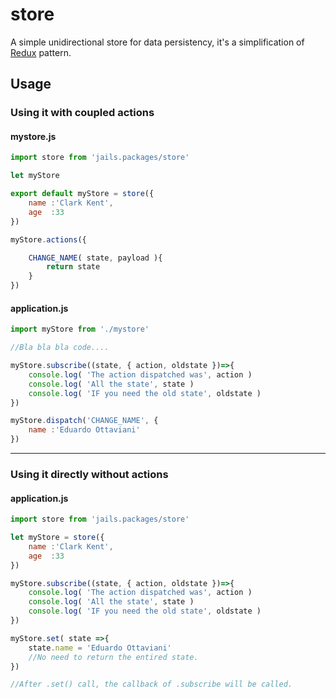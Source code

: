 # store

A simple unidirectional store for data persistency, it's a simplification of [Redux](http://redux.js.org/) pattern.

## Usage

### Using it with coupled actions

#### mystore.js

```js
import store from 'jails.packages/store'

let myStore

export default myStore = store({
	name :'Clark Kent',
	age  :33
})

myStore.actions({

	CHANGE_NAME( state, payload ){
		return state
	}
})

```

#### application.js
```js
import myStore from './mystore'

//Bla bla bla code....

myStore.subscribe((state, { action, oldstate })=>{
	console.log( 'The action dispatched was', action )
	console.log( 'All the state', state )
	console.log( 'IF you need the old state', oldstate )
})

myStore.dispatch('CHANGE_NAME', {
	name :'Eduardo Ottaviani'
})
```

---

### Using it directly without actions

#### application.js

```js
import store from 'jails.packages/store'

let myStore = store({
	name :'Clark Kent',
	age  :33
})

myStore.subscribe((state, { action, oldstate })=>{
	console.log( 'The action dispatched was', action )
	console.log( 'All the state', state )
	console.log( 'IF you need the old state', oldstate )
})

myStore.set( state =>{
	state.name = 'Eduardo Ottaviani'
	//No need to return the entired state.
})

//After .set() call, the callback of .subscribe will be called.
```

